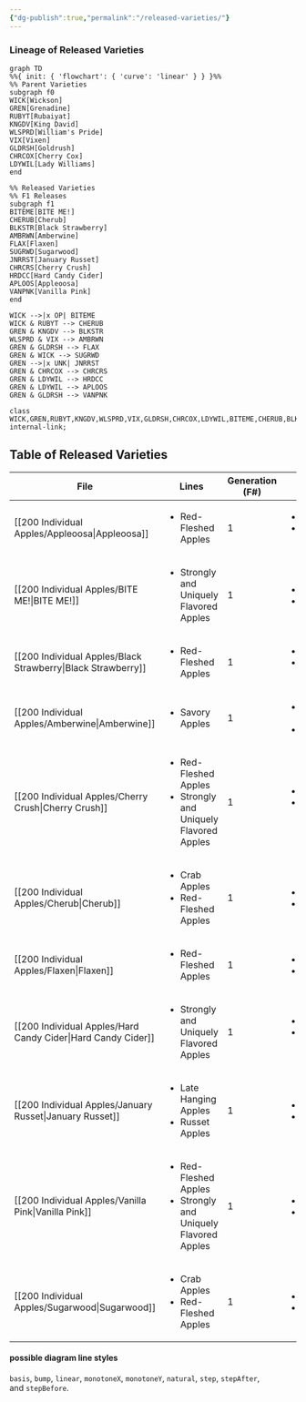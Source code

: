 ```yaml
---
{"dg-publish":true,"permalink":"/released-varieties/"}
---
```



### Lineage of Released Varieties

```mermaid
graph TD
%%{ init: { 'flowchart': { 'curve': 'linear' } } }%%
%% Parent Varieties
subgraph f0
WICK[Wickson]
GREN[Grenadine]
RUBYT[Rubaiyat]
KNGDV[King David]
WLSPRD[William's Pride]
VIX[Vixen]
GLDRSH[Goldrush]
CHRCOX[Cherry Cox]
LDYWIL[Lady Williams]
end

%% Released Varieties 
%% F1 Releases
subgraph f1
BITEME[BITE ME!]
CHERUB[Cherub]
BLKSTR[Black Strawberry]
AMBRWN[Amberwine]
FLAX[Flaxen]
SUGRWD[Sugarwood]
JNRRST[January Russet]
CHRCRS[Cherry Crush]
HRDCC[Hard Candy Cider]
APLOOS[Appleoosa]
VANPNK[Vanilla Pink]
end

WICK -->|x OP| BITEME
WICK & RUBYT --> CHERUB
GREN & KNGDV --> BLKSTR
WLSPRD & VIX --> AMBRWN
GREN & GLDRSH --> FLAX
GREN & WICK --> SUGRWD
GREN -->|x UNK| JNRRST
GREN & CHRCOX --> CHRCRS
GREN & LDYWIL --> HRDCC
GREN & LDYWIL --> APLOOS
GREN & GLDRSH --> VANPNK

class WICK,GREN,RUBYT,KNGDV,WLSPRD,VIX,GLDRSH,CHRCOX,LDYWIL,BITEME,CHERUB,BLKSTR,AMBRWN,FLAX,SUGRWD,JNRRST,CHRCRS,HRDCC,APLOOS,VANPNK internal-link;
```

## Table of Released Varieties

| File                                                            | Lines                                                                              | Generation (F#) | Parents                                           |
| --------------------------------------------------------------- | ---------------------------------------------------------------------------------- | --------------- | ------------------------------------------------- |
| [[200 Individual Apples/Appleoosa\|Appleoosa]]               | <ul><li>Red-Fleshed Apples</li></ul>                                               | 1               | <ul><li>Grenadine</li><li>Lady Williams</li></ul> |
| [[200 Individual Apples/BITE ME!\|BITE ME!]]                 | <ul><li>Strongly and Uniquely Flavored Apples</li></ul>                            | 1               | <ul><li>Wickson</li><li>OP</li></ul>              |
| [[200 Individual Apples/Black Strawberry\|Black Strawberry]] | <ul><li>Red-Fleshed Apples</li></ul>                                               | 1               | <ul><li>Grenadine</li><li>King David</li></ul>    |
| [[200 Individual Apples/Amberwine\|Amberwine]]               | <ul><li>Savory Apples</li></ul>                                                    | 1               | <ul><li>William's Pride</li><li>Vixen</li></ul>   |
| [[200 Individual Apples/Cherry Crush\|Cherry Crush]]         | <ul><li>Red-Fleshed Apples</li><li>Strongly and Uniquely Flavored Apples</li></ul> | 1               | <ul><li>Grenadine</li><li>Cherry Cox</li></ul>    |
| [[200 Individual Apples/Cherub\|Cherub]]                     | <ul><li>Crab Apples</li><li>Red-Fleshed Apples</li></ul>                           | 1               | <ul><li>Wickson</li><li>Rubaiyat</li></ul>        |
| [[200 Individual Apples/Flaxen\|Flaxen]]                     | <ul><li>Red-Fleshed Apples</li></ul>                                               | 1               | <ul><li>Grenadine</li><li>Goldrush</li></ul>      |
| [[200 Individual Apples/Hard Candy Cider\|Hard Candy Cider]] | <ul><li>Strongly and Uniquely Flavored Apples</li></ul>                            | 1               | <ul><li>Grenadine</li><li>Lady Williams</li></ul> |
| [[200 Individual Apples/January Russet\|January Russet]]     | <ul><li>Late Hanging Apples</li><li>Russet Apples</li></ul>                        | 1               | <ul><li>Grenadine</li><li>UNK</li></ul>           |
| [[200 Individual Apples/Vanilla Pink\|Vanilla Pink]]         | <ul><li>Red-Fleshed Apples</li><li>Strongly and Uniquely Flavored Apples</li></ul> | 1               | <ul><li>Grenadine</li><li>Goldrush</li></ul>      |
| [[200 Individual Apples/Sugarwood\|Sugarwood]]               | <ul><li>Crab Apples</li><li>Red-Fleshed Apples</li></ul>                           | 1               | <ul><li>Grenadine</li><li>Wickson</li></ul>       |



#### possible diagram line styles
`basis`, `bump`, `linear`, `monotoneX`, `monotoneY`, `natural`, `step`, `stepAfter`, and `stepBefore`.
